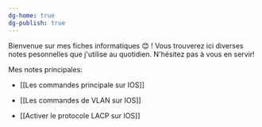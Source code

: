 ```yaml
---
dg-home: true
dg-publish: true
---
```


Bienvenue sur mes fiches informatiques 😊 ! Vous trouverez ici diverses notes pesonnelles que j'utilise au quotidien. 
N'hésitez pas à vous en servir! 

Mes notes principales: 

- [[Les commandes principale sur IOS]]

- [[Les commandes de VLAN sur IOS]]

- [[Activer le protocole LACP sur IOS]]



